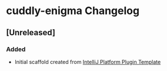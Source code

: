 <!-- Keep a Changelog guide -> https://keepachangelog.com -->

# cuddly-enigma Changelog

## [Unreleased]
### Added
- Initial scaffold created from [IntelliJ Platform Plugin Template](https://github.com/JetBrains/intellij-platform-plugin-template)
